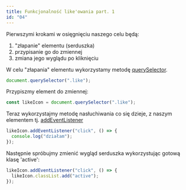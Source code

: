```yaml
---
title: Funkcjonalność like'owania part. 1
id: "04"
---
```


Pierwszymi krokami w osięgnięciu naszego celu będą:

1. "złapanie" elementu (serduszka)
1. przypisanie go do zmiennej
1. zmiana jego wyglądu po kliknięciu

W celu "złapania" elementu wykorzystamy metodę <a href="/glossary/querySelector/" target="_blank">querySelector</a>.

```js
document.querySelector(".like");
```

Przypiszmy element do zmiennej:

```js
const likeIcon = document.querySelector(".like");
```

Teraz wykorzystajmy metodę nasłuchiwania co się dzieje, z naszym elementem tj. <a href="/glossary/addEventListener/" target="_blank">addEventListener</a>

```js
likeIcon.addEventListener("click", () => {
  console.log("działam");
});
```

Następnie spróbujmy zmienić wygląd serduszka wykorzystując gotową klasę 'active':

```js
likeIcon.addEventListener("click", () => {
  likeIcon.classList.add("active");
});
```
